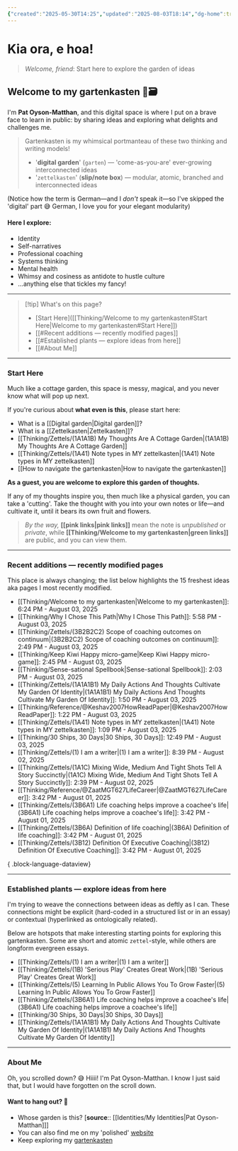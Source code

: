 ```yaml
---
{"created":"2025-05-30T14:25","updated":"2025-08-03T18:14","dg-home":true,"dg-publish":true,"noteIcon":"signpost","aliases":["Gartenkasten"],"dg-path":"Welcome to my gartenkasten.md","permalink":"/welcome-to-my-gartenkasten/","tags":["gardenEntry"],"dgPassFrontmatter":true}
---
```


# Kia ora, e hoa! 
> _Welcome, friend_: Start here to explore the garden of ideas

## Welcome to my gartenkasten 🌱🗃️

I'm **Pat Oyson-Matthan**, and this digital space is where I put on a brave face to learn in public: by sharing ideas and exploring what delights and challenges me.

> Gartenkasten is my whimsical portmanteau of these two thinking and writing models! 
> - '**digital garden**' (`garten`) — 'come-as-you-are' ever-growing interconnected ideas 
> - '`zettelkasten`' (**slip/note box**) — modular, atomic, branched and interconnected ideas 

(Notice how the term is German—and I _don't_ speak it—so I've skipped the 'digital' part 😅 German, I love you for your elegant modularity)

#### Here I explore: 
- Identity
- Self-narratives
- Professional coaching 
- Systems thinking
- Mental health 
- Whimsy and cosiness as antidote to hustle culture 
- ...anything else that tickles my fancy!

--- 

> [!tip] What's on this page? 
> - [Start Here]([[Thinking/Welcome to my gartenkasten#Start Here\|Welcome to my gartenkasten#Start Here]])
> - [[#Recent additions — recently modified pages]]
> - [[#Established plants — explore ideas from here]]
> - [[#About Me]]

---

### Start Here 

Much like a cottage garden, this space is messy, magical, and you never know what will pop up next. 

If you're curious about **what even is this**, please start here: 
- What is a [[Digital garden\|Digital garden]]?
- What is a [[Zettelkasten\|Zettelkasten]]?
- [[Thinking/Zettels/(1A1A1B) My Thoughts Are A Cottage Garden\|(1A1A1B) My Thoughts Are A Cottage Garden]]
- [[Thinking/Zettels/(1A41) Note types in MY zettelkasten\|(1A41) Note types in MY zettelkasten]]
- [[How to navigate the gartenkasten\|How to navigate the gartenkasten]]

**As a guest, you are welcome to explore this garden of thoughts.** 

If any of my thoughts inspire you, then much like a physical garden, you can take a 'cutting'. Take the thought with you into your own notes or life—and cultivate it, until it bears its own fruit and flowers. 

> _By the way,_ **[[pink links\|pink links]]** mean the note is _unpublished_ or _private_, while **[[Thinking/Welcome to my gartenkasten\|green links]]** are public, and you can view them. 

---
### Recent additions — recently modified pages

This place is always changing; the list below highlights the 15 freshest ideas aka pages I most recently modified.
- [[Thinking/Welcome to my gartenkasten\|Welcome to my gartenkasten]]: 6:24 PM - August 03, 2025
- [[Thinking/Why I Chose This Path\|Why I Chose This Path]]: 5:58 PM - August 03, 2025
- [[Thinking/Zettels/(3B2B2C2) Scope of coaching outcomes on continuum\|(3B2B2C2) Scope of coaching outcomes on continuum]]: 2:49 PM - August 03, 2025
- [[Thinking/Keep Kiwi Happy micro-game\|Keep Kiwi Happy micro-game]]: 2:45 PM - August 03, 2025
- [[Thinking/Sense-sational Spellbook\|Sense-sational Spellbook]]: 2:03 PM - August 03, 2025
- [[Thinking/Zettels/(1A1A1B1) My Daily Actions And Thoughts Cultivate My Garden Of Identity\|(1A1A1B1) My Daily Actions And Thoughts Cultivate My Garden Of Identity]]: 1:50 PM - August 03, 2025
- [[Thinking/Reference/@Keshav2007HowReadPaper\|@Keshav2007HowReadPaper]]: 1:22 PM - August 03, 2025
- [[Thinking/Zettels/(1A41) Note types in MY zettelkasten\|(1A41) Note types in MY zettelkasten]]: 1:09 PM - August 03, 2025
- [[Thinking/30 Ships, 30 Days\|30 Ships, 30 Days]]: 12:49 PM - August 03, 2025
- [[Thinking/Zettels/(1) I am a writer\|(1) I am a writer]]: 8:39 PM - August 02, 2025
- [[Thinking/Zettels/(1A1C) Mixing Wide, Medium And Tight Shots Tell A Story Succinctly\|(1A1C) Mixing Wide, Medium And Tight Shots Tell A Story Succinctly]]: 2:39 PM - August 02, 2025
- [[Thinking/Reference/@ZaatMGT627LifeCareer\|@ZaatMGT627LifeCareer]]: 3:42 PM - August 01, 2025
- [[Thinking/Zettels/(3B6A1) Life coaching  helps improve a coachee's life\|(3B6A1) Life coaching  helps improve a coachee's life]]: 3:42 PM - August 01, 2025
- [[Thinking/Zettels/(3B6A) Definition of life coaching\|(3B6A) Definition of life coaching]]: 3:42 PM - August 01, 2025
- [[Thinking/Zettels/(3B12) Definition Of Executive Coaching\|(3B12) Definition Of Executive Coaching]]: 3:42 PM - August 01, 2025

{ .block-language-dataview}

--- 

### Established plants — explore ideas from here

I'm trying to weave the connections between ideas as deftly as I can. These connections might be explicit (hard-coded in a structured list or in an essay) or contextual (hyperlinked as ontologically related). 

Below are hotspots that make interesting starting points for exploring this gartenkasten. Some are short and atomic `zettel`-style, while others are longform evergreen essays. 

- [[Thinking/Zettels/(1) I am a writer\|(1) I am a writer]]
- [[Thinking/Zettels/(1B) 'Serious Play' Creates Great Work\|(1B) 'Serious Play' Creates Great Work]]
- [[Thinking/Zettels/(5) Learning In Public Allows You To Grow Faster\|(5) Learning In Public Allows You To Grow Faster]]
- [[Thinking/Zettels/(3B6A1) Life coaching  helps improve a coachee's life\|(3B6A1) Life coaching  helps improve a coachee's life]]
- [[Thinking/30 Ships, 30 Days\|30 Ships, 30 Days]]
- [[Thinking/Zettels/(1A1A1B1) My Daily Actions And Thoughts Cultivate My Garden Of Identity\|(1A1A1B1) My Daily Actions And Thoughts Cultivate My Garden Of Identity]]

---

### About Me

Oh, you scrolled down? 😅 Hiiii! I'm Pat Oyson-Matthan. I know I just said that, but I would have forgotten on the scroll down. 

#### Want to hang out? 🌿 

- Whose garden is this? [**source**:: [[Identities/My Identities\|Pat Oyson-Matthan]]] 
- You can also find me on my 'polished' [website](https://patsitive.co.nz)
- Keep exploring my [gartenkasten](https://patsitive.co.nz/)

